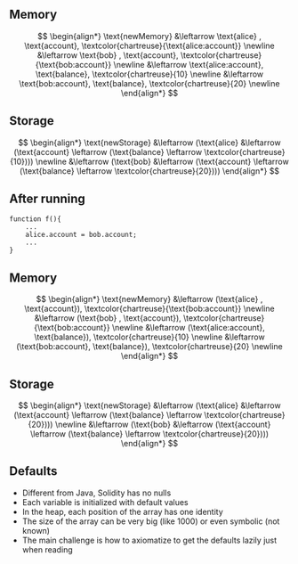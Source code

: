 ## Memory <!-- .element: style="font-size: 40px; color:aqua" -->
$$
\begin{align*}
  \text{newMemory} &\leftarrow \text{alice} , \text{account}, \textcolor{chartreuse}{\text{alice:account}}  \newline
                   &\leftarrow \text{bob} , \text{account}, \textcolor{chartreuse}{\text{bob:account}} \newline
                   &\leftarrow \text{alice:account}, \text{balance}, \textcolor{chartreuse}{10}  \newline
                   &\leftarrow \text{bob:account}, \text{balance}, \textcolor{chartreuse}{20}  \newline
\end{align*}
$$ <!-- .element: style="font-size: 35px;" class="fragment fade-in" -->

## Storage <!-- .element: style="font-size: 40px; color:aqua" class="fragment fade-in" -->
$$
\begin{align*}
  \text{newStorage} &\leftarrow (\text{alice} &\leftarrow (\text{account} \leftarrow (\text{balance} \leftarrow \textcolor{chartreuse}{10})))  \newline
                   &\leftarrow (\text{bob} &\leftarrow (\text{account} \leftarrow (\text{balance} \leftarrow \textcolor{chartreuse}{20})))
\end{align*}
$$ <!-- .element: style="font-size: 35px;" class="fragment fade-in" -->


## After running
```solidity
function f(){
    ...
    alice.account = bob.account;
    ...
}
```


## Memory <!-- .element: style="font-size: 40px; color:aqua" -->
$$
\begin{align*}
  \text{newMemory} &\leftarrow (\text{alice} , \text{account}), \textcolor{chartreuse}{\text{bob:account}}  \newline
                   &\leftarrow (\text{bob} , \text{account}), \textcolor{chartreuse}{\text{bob:account}} \newline
                   &\leftarrow (\text{alice:account}, \text{balance}), \textcolor{chartreuse}{10}  \newline
                   &\leftarrow (\text{bob:account}, \text{balance}), \textcolor{chartreuse}{20}  \newline
\end{align*}
$$ <!-- .element: style="font-size: 35px;" class="fragment fade-in" -->

## Storage <!-- .element: style="font-size: 40px; color:aqua" class="fragment fade-in" -->
$$
\begin{align*}
  \text{newStorage} &\leftarrow (\text{alice} &\leftarrow (\text{account} \leftarrow (\text{balance} \leftarrow \textcolor{chartreuse}{20})))  \newline
                   &\leftarrow (\text{bob} &\leftarrow (\text{account} \leftarrow (\text{balance} \leftarrow \textcolor{chartreuse}{20})))
\end{align*}
$$ <!-- .element: style="font-size: 35px;" class="fragment fade-in" -->


## Defaults
- Different from Java, Solidity has no nulls <!-- .element: class="fragment fade-in-then-semi-out" -->
- Each variable is initialized with default values <!-- .element: class="fragment fade-in-then-semi-out" -->
- In the heap, each position of the array has one identity <!-- .element: class="fragment fade-in-then-semi-out" -->
- The size of the array can be very big (like 1000) or even symbolic (not known) <!-- .element: class="fragment fade-in-then-semi-out" -->
- The main challenge is how to axiomatize to get the defaults lazily just when reading <!-- .element: class="fragment fade-in" -->